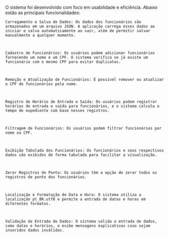 O sistema foi desenvolvido com foco em usabilidade e eficiência. Abaixo estão as principais funcionalidades: 

  

    Carregamento e Salva de Dados: Os dados dos funcionários são armazenados em um arquivo JSON. A aplicação carrega esses dados ao iniciar e salva automaticamente ao sair, além de permitir salvar manualmente a qualquer momento. 

  

    Cadastro de Funcionários: Os usuários podem adicionar funcionários fornecendo um nome e um CPF. O sistema verifica se já existe um funcionário com o mesmo CPF para evitar duplicatas. 

  

    Remoção e Atualização de Funcionários: É possível remover ou atualizar o CPF de funcionários pelo nome. 

  

    Registro de Horário de Entrada e Saída: Os usuários podem registrar horários de entrada e saída para funcionários, e o sistema calcula o tempo de expediente com base nesses registros. 

  

    Filtragem de Funcionários: Os usuários podem filtrar funcionários por nome ou CPF. 

  

    Exibição Tabulada dos Funcionários: Os funcionários e seus respectivos dados são exibidos de forma tabulada para facilitar a visualização. 

  

    Zerar Registros de Ponto: Os usuários têm a opção de zerar todos os registros de ponto dos funcionários. 

  

    Localização e Formatação de Data e Hora: O sistema utiliza a localização pt_BR.utf8 e permite a entrada de datas e horas em diferentes formatos. 

  

    Validação de Entrada de Dados: O sistema valida a entrada de dados, como datas e horários, e exibe mensagens explicativas caso sejam inseridos dados inválidos. 
